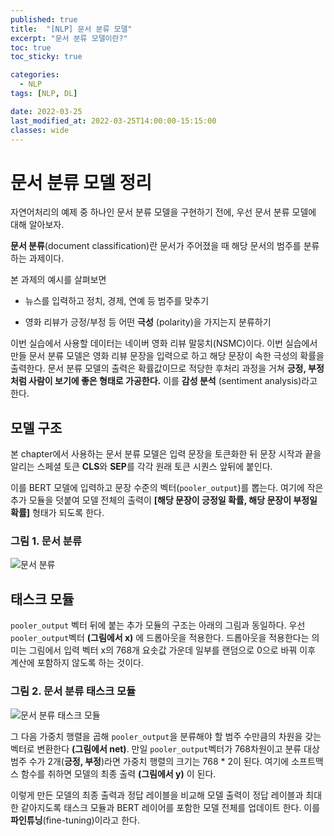 ```yaml
---
published: true
title:  "[NLP] 문서 분류 모델"
excerpt: "문서 분류 모델이란?"
toc: true
toc_sticky: true

categories:
  - NLP
tags: [NLP, DL]

date: 2022-03-25
last_modified_at: 2022-03-25T14:00:00-15:15:00
classes: wide
---
```


# 문서 분류 모델 정리

자연어처리의 예제 중 하나인 문서 분류 모델을 구현하기 전에, 우선 문서 분류 모델에 대해 알아보자.

**문서 분류**(document classification)란 문서가 주어졌을 때 해당 문서의 범주를 분류하는 과제이다.

본 과제의 예시를 살펴보면

  - 뉴스를 입력하고 정치, 경제, 연예 등 범주를 맞추기
  
  - 영화 리뷰가 긍정/부정 등 어떤 **극성** (polarity)을 가지는지 분류하기

이번 실습에서 사용할 데이터는 네이버 영화 리뷰 말뭉치(NSMC)이다. 
이번 실습에서 만들 문서 분류 모델은 영화 리뷰 문장을 입력으로 하고 해당 문장이 속한 극성의 확률을 출력한다.
문서 분류 모델의 출력은 확률값이므로 적당한 후처리 과정을 거쳐 **긍정, 부정처럼 사람이 보기에 좋은 형태로 가공한다.**
이를 **감성 분석** (sentiment analysis)라고 한다.

## 모델 구조

본 chapter에서 사용하는 문서 분류 모델은 입력 문장을 토큰화한 뒤 문장 시작과 끝을 알리는 스페셜 토큰 **CLS**와 **SEP**를 각각 원래 토큰 시퀀스 앞뒤에 붙인다.

이를 BERT 모델에 입력하고 문장 수준의 벡터(`pooler_output`)를 뽑는다. 
여기에 작은 추가 모듈을 덧붙여 모델 전체의 출력이 **[해당 문장이 긍정일 확률, 해당 문장이 부정일 확률]** 형태가 되도록 한다.

### 그림 1. 문서 분류

![문서 분류](https://user-images.githubusercontent.com/84653623/156362925-f4488adb-857f-4b49-92e4-a6db61554b9f.png)

## 태스크 모듈

`pooler_output` 벡터 뒤에 붙는 추가 모듈의 구조는 아래의 그림과 동일하다. 우선 `pooler_output`벡터 **(그림에서 x)** 에 드롭아웃을 적용한다.
드롭아웃을 적용한다는 의미는 그림에서 입력 벡터 x의 768개 요솟값 가운데 일부를 랜덤으로 0으로 바꿔 이후 계산에 포함하지 않도록 하는 것이다.

### 그림 2. 문서 분류 태스크 모듈

![문서 분류 태스크 모듈](https://user-images.githubusercontent.com/84653623/156363232-3c63964a-6ad9-4dd8-b4cb-2424a31a8ae7.png)

그 다음 가중치 행렬을 곱해 `pooler_output`을 분류해야 할 범주 수만큼의 차원을 갖는 벡터로 변환한다 **(그림에서 net)**.
만일 `pooler_output`벡터가 768차원이고 분류 대상 범주 수가 2개(**긍정, 부정**)라면 가중치 행렬의 크기는 768 * 2이 된다.
여기에 소프트맥스 함수를 취하면 모델의 최종 출력 **(그림에서 y)** 이 된다. 

이렇게 만든 모델의 최종 출력과 정답 레이블을 비교해 모델 출력이 정답 레이블과 최대한 같아지도록 태스크 모듈과 BERT 레이어를 포함한 모델 전체를 업데이트 한다.
이를 **파인튜닝**(fine-tuning)이라고 한다.
